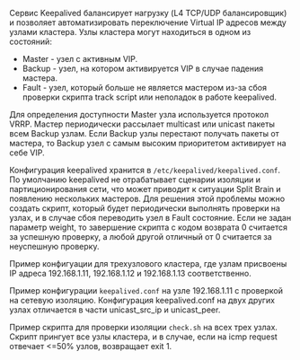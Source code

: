 Сервис Keepalived балансирует нагрузку (L4 TCP/UDP балансировщик) и позволяет автоматизировать переключение Virtual IP адресов между узлами кластера. Узлы кластера могут находиться в одном из состояний:
- Master - узел с активным VIP.
- Backup - узел, на котором активируется VIP в случае падения мастера.
- Fault - узел, который больше не является мастером из-за сбоя проверки скрипта track script или неполадок в работе keepalived.

Для определения доступности Master узла используется протокол VRRP. Мастер периодически рассылает multicast или unicast пакеты всем Backup узлам. Если Backup узлы перестают получать пакеты от мастера, то Backup узел с самым высоким приоритетом активирует на себе VIP.

Конфигурация keepalived хранится в `/etc/keepalived/keepalived.conf`. По умолчанию keepalived не отрабатывает сценарии изоляции и партиционирования сети, что может приводит к ситуации Split Brain и появлению нескольких мастеров. Для решения этой проблемы можно создать скрипт, который будет периодически выполнять проверки на узлах, и в случае сбоя переводить узел в Fault состояние. Если не задан параметр weight, то завершение скрипта с кодом возврата 0 считается за успешную проверку, а любой другой отличный от 0 считается за неуспешную проверку.

Пример конфигуации для трехузлового кластера, где узлам присвоены IP адреса 192.168.1.11, 192.168.1.12 и 192.168.1.13 соответственно.

Пример конфигурации `keepalived.conf` на узле 192.168.1.11 с проверкой на сетевую изоляцию. Конфигурация keepalived.conf на двух других узлах отличается в части unicast_src_ip и unicast_peer.

Пример скрипта для проверки изоляции `check.sh` на всех трех узлах. Скрипт прингует все узлы кластера, и в случае, если на icmp request отвечает <=50% узлов, возвращает exit 1.
